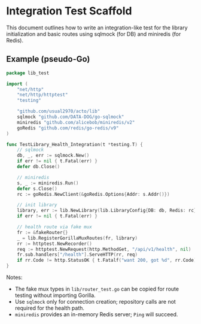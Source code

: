 # Integration Test Scaffold

This document outlines how to write an integration-like test for the library initialization and basic routes using sqlmock (for DB) and miniredis (for Redis).

## Example (pseudo-Go)

```go
package lib_test

import (
    "net/http"
    "net/http/httptest"
    "testing"

    "github.com/usual2970/acto/lib"
    sqlmock "github.com/DATA-DOG/go-sqlmock"
    miniredis "github.com/alicebob/miniredis/v2"
    goRedis "github.com/redis/go-redis/v9"
)

func TestLibrary_Health_Integration(t *testing.T) {
    // sqlmock
    db, _, err := sqlmock.New()
    if err != nil { t.Fatal(err) }
    defer db.Close()

    // miniredis
    s, _ := miniredis.Run()
    defer s.Close()
    rc := goRedis.NewClient(&goRedis.Options{Addr: s.Addr()})

    // init library
    library, err := lib.NewLibrary(lib.LibraryConfig{DB: db, Redis: rc})
    if err != nil { t.Fatal(err) }

    // health route via fake mux
    fr := &fakeRouter{}
    _ = lib.RegisterGorillaMuxRoutes(fr, library)
    rr := httptest.NewRecorder()
    req := httptest.NewRequest(http.MethodGet, "/api/v1/health", nil)
    fr.sub.handlers["/health"].ServeHTTP(rr, req)
    if rr.Code != http.StatusOK { t.Fatalf("want 200, got %d", rr.Code) }
}
```

Notes:
- The fake mux types in `lib/router_test.go` can be copied for route testing without importing Gorilla.
- Use `sqlmock` only for connection creation; repository calls are not required for the health path.
- `miniredis` provides an in-memory Redis server; `Ping` will succeed.
